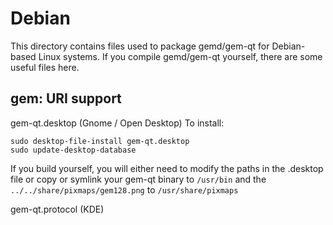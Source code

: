 
Debian
====================
This directory contains files used to package gemd/gem-qt
for Debian-based Linux systems. If you compile gemd/gem-qt yourself, there are some useful files here.

## gem: URI support ##


gem-qt.desktop  (Gnome / Open Desktop)
To install:

	sudo desktop-file-install gem-qt.desktop
	sudo update-desktop-database

If you build yourself, you will either need to modify the paths in
the .desktop file or copy or symlink your gem-qt binary to `/usr/bin`
and the `../../share/pixmaps/gem128.png` to `/usr/share/pixmaps`

gem-qt.protocol (KDE)

